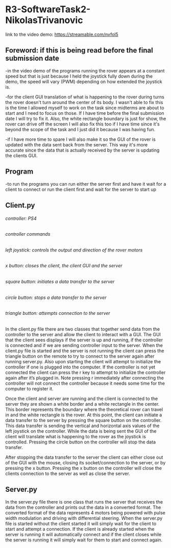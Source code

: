 # R3-SoftwareTask2-NikolasTrivanovic

link to the video demo: https://streamable.com/nvfol5

## Foreword: if this is being read before the final submission date

-in the video demo of the programs running the rover appears at a constant speed but that is just because I held the joystick fully down during the demo, the speed will vary (PWM) depending on how extended the joystick is. 

-for the client GUI translation of what is happening to the rover during turns the rover doesn't turn around the center of its body. I wasn't able to fix this is the time I allowed myself to work on the task since midterms are about to start and I need to focus on those. If I have time before the final submission date I will try to fix it. Also, the white rectangle boundary is just for show, the rover can drive off the screen I will also fix this too if I have time since it's beyond the scope of the task and I just did it because I was having fun.

-if I have more time to spare I will also make it so the GUI of the rover is updated with the data sent back from the server. This way it's more accurate since the data that is actually received by the server is updating the clients GUI.

## Program

-to run the programs you can run either the server first and have it wait for a client to connect or run the client first and wait for the server to start up

## Client.py

###### controller: PS4

###### controller commands

###### left joystick: controls the output and direction of the rover motors

###### x button: closes the client, the client GUI and the server

###### square button: initiates a data transfer to the server

###### circle button: stops a data transfer to the server

###### triangle button: attempts connection to the server


In the client.py file there are two classes that together send data from the controller to the server and allow the client to interact with a GUI. The GUI that the client sees displays if the server is up and running, if the controller is connected and if we are sending controller input to the server. When the client.py file is started and the server is not running the client can press the triangle button on the remote to try to connect to the server again after running server.py. Also upon starting the client will attempt to initialize the controller if one is plugged into the computer. If the controller is not yet connected the client can press the r key to attempt to initialize the controller again after it’s plugged in. Note pressing r immediately after connecting the controller will not connect the controller because it needs some time for the computer to register it. 

Once the client and server are running and the client is connected to the server they are shown a white border and a white rectangle in the center. This border represents the boundary where the theoretical rover can travel in and the white rectangle is the rover. At this point, the client can initiate a data transfer to the server by pressing the square button on the controller. This data transfer is sending the vertical and horizontal axis values of the left joystick on the controller. While the data is being sent the GUI of the client will translate what is happening to the rover as the joystick is controlled. Pressing the circle button on the controller will stop the data transfer.

After stopping the data transfer to the server the client can either close out of the GUI with the mouse, closing its socket/connection to the server, or by pressing the x button. Pressing the x button on the controller will close the clients connection to the server as well as close the server.

## Server.py

In the server.py file there is one class that runs the server that receives the data from the controller and prints out the data in a converted format. The converted format of the data represents 4 motors being powered with pulse width modulation and driving with differential steering. When the server.py file is started without the client started it will simply wait for the client to start and attempt a connection. If the client is already started when the server is running it will automatically connect and if the client closes while the server is running it will simply wait for them to start and connect again.


